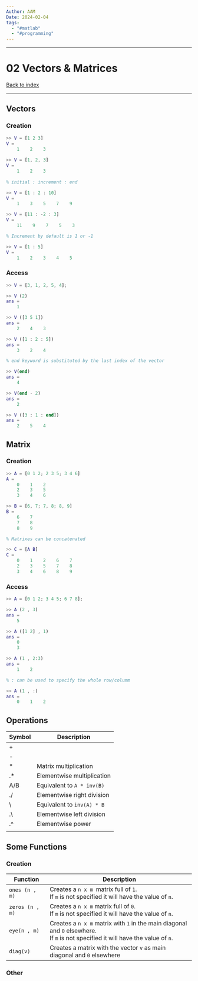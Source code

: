 ```yaml
---
Author: AAM
Date: 2024-02-04
tags:
  - "#matlab"
  - "#programming"
---
```

---
# 02 Vectors & Matrices

[Back to index](../index.md)

---

## Vectors
### Creation

```matlab
>> V = [1 2 3]
V = 
	1    2    3
    
>> V = [1, 2, 3]
V = 
	1    2    3
	
% initial : increment : end

>> V = [1 : 2 : 10]
V = 
	1    3    5    7    9

>> V = [11 : -2 : 3]
V = 
	11    9    7    5    3

% Increment by default is 1 or -1

>> V = [1 : 5]
V = 
	1    2    3    4    5
```

### Access

```matlab
>> V = [3, 1, 2, 5, 4];

>> V (2)
ans =
	1

>> V ([3 5 1])
ans =
	2    4    3

>> V ([1 : 2 : 5])
ans =
	3    2    4

% end keyword is substituted by the last index of the vector

>> V(end)
ans =
	4

>> V(end - 2)
ans =
	2

>> V ([3 : 1 : end])
ans =
	2    5    4
```

## Matrix
### Creation

```matlab
>> A = [0 1 2; 2 3 5; 3 4 6]
A =
	0    1    2
	2    3    5
	3    4    6

>> B = [6, 7; 7, 8; 8, 9]
B =
	6    7
	7    8
	8    9

% Matrixes can be concatenated

>> C = [A B]
C =
	0    1    2    6    7
	2    3    5    7    8
	3    4    6    8    9
```

### Access

```matlab
>> A = [0 1 2; 3 4 5; 6 7 8];

>> A (2 , 3)
ans =
	5

>> A ([1 2] , 1)
ans =
	0
	3

>> A (1 , 2:3)
ans =
	1    2

% : can be used to specify the whole row/columm

>> A (1 , :)
ans =
	0    1    2
```


## Operations

| Symbol | Description |
| ---- | ---- |
| + |  |
| - |  |
| * | Matrix multiplication |
| .* | Elementwise multiplication |
| A/B | Equivalent to `A * inv(B)` |
| ./ | Elementwise right division |
| \ | Equivalent to `inv(A) * B` |
| .\ | Elementwise left division |
| .^ | Elementwise power |
|  |  |

## Some Functions

### Creation
| Function | Description |
| ---- | ---- |
| `ones (n , m)` | Creates a `n x m `matrix full of `1`.<br>If `m` is not specified it will have the value of `n`. |
| `zeros (n , m)` | Creates a `n x m` matrix full of `0`.<br>If `m` is not specified it will have the value of `n`. |
| `eye(n , m)` | Creates a `n x m` matrix with `1` in the main diagonal and `0` elsewhere.<br>If `m` is not specified it will have the value of `n`. |
| `diag(v)` | Creates a matrix with the vector `v` as main diagonal and `0` elsewhere |
### Other